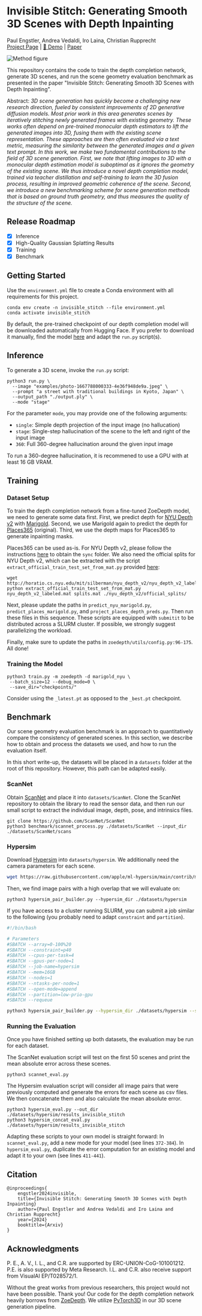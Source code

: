 # Invisible Stitch: Generating Smooth 3D Scenes with Depth Inpainting
Paul Engstler, Andrea Vedaldi, Iro Laina, Christian Rupprecht<br>
[Project Page](https://research.paulengstler.com/invisible-stitch) | [🤗 Demo](https://huggingface.co/spaces/paulengstler/invisible-stitch) | [Paper](https://arxiv.org/abs/2404.19758)<br>

![Method figure](.github/paper_projection_figure_stacked.jpg)

This repository contains the code to train the depth completion network, generate 3D scenes, and run the scene geometry evaluation benchmark as presented in the paper "Invisible Stitch: Generating Smooth 3D Scenes with Depth Inpainting".

Abstract: *3D scene generation has quickly become a challenging new research direction, fueled by consistent improvements of 2D generative diffusion models. Most prior work in this area generates scenes by iteratively stitching newly generated frames with existing geometry.  These works often depend on pre-trained monocular depth estimators to lift the generated images into 3D, fusing them with the existing scene representation. These approaches are then often evaluated via a text metric, measuring the similarity between the generated images and a given text prompt. In this work, we make two fundamental contributions to the field of 3D scene generation. First, we note that lifting images to 3D with a monocular depth estimation model is suboptimal as it ignores the geometry of the existing scene. We thus introduce a novel depth completion model, trained via teacher distillation and self-training to learn the 3D fusion process, resulting in improved geometric coherence of the scene. Second, we introduce a new benchmarking scheme for scene generation methods that is based on ground truth geometry, and thus measures the quality of the structure of the scene.*

## Release Roadmap
- [x] Inference
- [x] High-Quality Gaussian Splatting Results
- [x] Training
- [x] Benchmark

## Getting Started
Use the `environment.yml` file to create a Conda environment with all requirements for this project.

```
conda env create -n invisible_stitch --file environment.yml
conda activate invisible_stitch
```

By default, the pre-trained checkpoint of our depth completion model will be downloaded automatically from Hugging Face. If you prefer to download it manually, find the model [here](https://huggingface.co/paulengstler/invisible-stitch) and adapt the `run.py` script(s).

## Inference

To generate a 3D scene, invoke the `run.py` script:

```shell
python3 run.py \
  --image "examples/photo-1667788000333-4e36f948de9a.jpeg" \
  --prompt "a street with traditional buildings in Kyoto, Japan" \
  --output_path "./output.ply" \
  --mode "stage"
```

For the parameter `mode`, you may provide one of the following arguments:

* `single`: Simple depth projection of the input image (no hallucation)
* `stage`: Single-step hallucination of the scene to the left and right of the input image
* `360`: Full 360-degree hallucination around the given input image

To run a 360-degree hallucination, it is recommened to use a GPU with at least 16 GB VRAM.

## Training

### Dataset Setup

To train the depth completion network from a fine-tuned ZoeDepth model, we need to generate some data first. First, we predict depth for [NYU Depth v2](https://cs.nyu.edu/~fergus/datasets/nyu_depth_v2.html) with [Marigold](https://github.com/prs-eth/Marigold). Second, we use Marigold again to predict the depth for [Places365](http://places2.csail.mit.edu/) (original). Third, we use the depth maps for Places365 to generate inpainting masks.

Places365 can be used as-is. For NYU Depth v2, please follow the instructions [here](https://github.com/cleinc/bts/tree/master/pytorch#nyu-depvh-v2) to obtain the `sync` folder. We also need the official splits for NYU Depth v2, which can be extracted with the script `extract_official_train_test_set_from_mat.py` provided [here](https://github.com/wl-zhao/VPD/blob/main/depth/extract_official_train_test_set_from_mat.py):

```shell
wget http://horatio.cs.nyu.edu/mit/silberman/nyu_depth_v2/nyu_depth_v2_labeled.mat
python extract_official_train_test_set_from_mat.py nyu_depth_v2_labeled.mat splits.mat ./nyu_depth_v2/official_splits/
```

Next, please update the paths in `predict_nyu_marigold.py`, `predict_places_marigold.py`, and `project_places_depth_preds.py`. Then run these files in this sequence. These scripts are equipped with `submitit` to be distributed across a SLURM cluster. If possible, we strongly suggest parallelizing the workload.

Finally, make sure to update the paths in `zoedepth/utils/config.py:96-175`. All done!

### Training the Model

```shell
python3 train.py -m zoedepth -d marigold_nyu \
 --batch_size=12 --debug_mode=0 \
 --save_dir="checkpoints/"
```

Consider using the `_latest.pt` as opposed to the `_best.pt` checkpoint.

## Benchmark

Our scene geometry evaluation benchmark is an approach to quantitatively compare the consistency of generated scenes. In this section, we describe how to obtain and process the datasets we used, and how to run the evaluation itself.

In this short write-up, the datasets will be placed in a `datasets` folder at the root of this repository. However, this path can be adapted easily.

### ScanNet

Obtain [ScanNet](http://www.scan-net.org) and place it into `datasets/ScanNet`. Clone the ScanNet repository to obtain the library to read the sensor data, and then run our small script to extract the individual image, depth, pose, and intrinsics files.

```
git clone https://github.com/ScanNet/ScanNet
python3 benchmark/scannet_process.py ./datasets/ScanNet --input_dir ./datasets/ScanNet/scans
```

### Hypersim

Download [Hypersim](https://github.com/apple/ml-hypersim) into `datasets/hypersim`. We additionally need the camera parameters for each scene.

```bash
wget https://raw.githubusercontent.com/apple/ml-hypersim/main/contrib/mikeroberts3000/metadata_camera_parameters.csv -P datasets/hypersim/
```

Then, we find image pairs with a high overlap that we will evaluate on:

```
python3 hypersim_pair_builder.py --hypersim_dir ./datasets/hypersim
```

If you have access to a cluster running SLURM, you can submit a job similar to the following (you probably need to adapt `constraint` and `partition`).

```bash
#!/bin/bash

# Parameters
#SBATCH --array=0-100%20
#SBATCH --constraint=p40
#SBATCH --cpus-per-task=4
#SBATCH --gpus-per-node=1
#SBATCH --job-name=hypersim
#SBATCH --mem=16GB
#SBATCH --nodes=1
#SBATCH --ntasks-per-node=1
#SBATCH --open-mode=append
#SBATCH --partition=low-prio-gpu
#SBATCH --requeue

python3 hypersim_pair_builder.py --hypersim_dir ./datasets/hypersim --scene_idx ${SLURM_ARRAY_TASK_ID}
```

### Running the Evaluation

Once you have finished setting up both datasets, the evaluation may be run for each dataset.


The ScanNet evaluation script will test on the first 50 scenes and print the mean absolute error across these scenes.
```
python3 scannet_eval.py 
```

The Hypersim evaluation script will consider all image pairs that were previously computed and generate the errors for each scene as csv files. We then concatenate them and also calculate the mean absolute error.

```
python3 hypersim_eval.py --out_dir ./datasets/hypersim/results_invisible_stitch
python3 hypersim_concat_eval.py ./datasets/hypersim/results_invisible_stitch
```

Adapting these scripts to your own model is straight forward: In `scannet_eval.py`, add a new mode for your model (see lines `372-384`). In `hypersim_eval.py`, duplicate the error computation for an existing model and adapt it to your own (see lines `411-441`).

## Citation
```
@inproceedings{
    engstler2024invisible,
    title={Invisible Stitch: Generating Smooth 3D Scenes with Depth Inpainting}
    author={Paul Engstler and Andrea Vedaldi and Iro Laina and Christian Rupprecht}
    year={2024}
    booktitle={Arxiv}
}
```

## Acknowledgments

P. E., A. V., I. L., and C.R. are supported by ERC-UNION-CoG-101001212. P.E. is also supported by Meta Research. I.L. and C.R. also receive support from VisualAI EP/T028572/1.

Without the great works from previous researchers, this project would not have been possible. Thank you! Our code for the depth completion network heavily borrows from [ZoeDepth](https://github.com/isl-org/ZoeDepth). We utilize [PyTorch3D](https://pytorch3d.org) in our 3D scene generation pipeline.